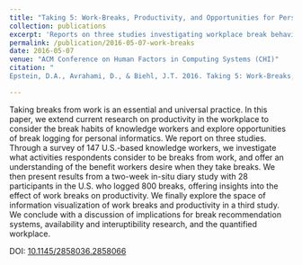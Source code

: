 ```yaml
---
title: "Taking 5: Work-Breaks, Productivity, and Opportunities for Personal Informatics for Knowledge Workers"
collection: publications
excerpt: 'Reports on three studies investigating workplace break behavior and possible roles for technology interventions.'
permalink: /publication/2016-05-07-work-breaks
date: 2016-05-07
venue: "ACM Conference on Human Factors in Computing Systems (CHI)"
citation: "
Epstein, D.A., Avrahami, D., & Biehl, J.T. 2016. Taking 5: Work-Breaks, Productivity, and Opportunities for Personal Informatics for Knowledge Workers. <i>In Proceedings of the 2016 CHI Conference on Human Factors in Computing Systems (CHI '16)</i>. ACM, New York, NY, USA, 673-684."

---
```

Taking breaks from work is an essential and universal practice. In this paper, we extend current research on productivity in the workplace to consider the break habits of knowledge workers and explore opportunities of break logging for personal informatics. We report on three studies. Through a survey of 147 U.S.-based knowledge workers, we investigate what activities respondents consider to be breaks from work, and offer an understanding of the benefit workers desire when they take breaks. We then present results from a two-week in-situ diary study with 28 participants in the U.S. who logged 800 breaks, offering insights into the effect of work breaks on productivity. We finally explore the space of information visualization of work breaks and productivity in a third study. We conclude with a discussion of implications for break recommendation systems, availability and interuptibility research, and the quantified workplace.

DOI: [10.1145/2858036.2858066](https://doi.org/10.1145/2858036.2858066)
